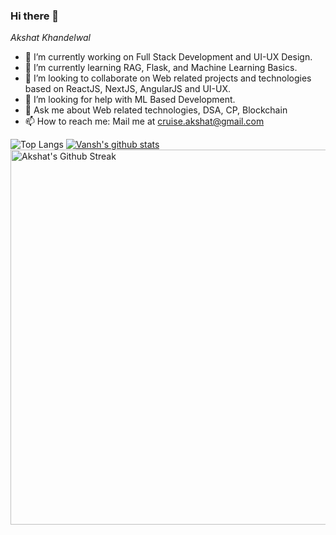 ### Hi there 👋

*Akshat Khandelwal*

- 🔭 I’m currently working on Full Stack Development and UI-UX Design.
- 🌱 I’m currently learning RAG, Flask, and Machine Learning Basics.
- 👯 I’m looking to collaborate on Web related projects and technologies based on ReactJS, NextJS, AngularJS and UI-UX.
- 🤔 I’m looking for help with ML Based Development.
- 💬 Ask me about Web related technologies, DSA, CP, Blockchain
- 📫 How to reach me: Mail me at cruise.akshat@gmail.com


![Top Langs](https://github-readme-stats.vercel.app/api/top-langs/?username=Akshat0102&theme=nightowl&layout=compact&hide=html)
[![Vansh's github stats](https://github-readme-stats.vercel.app/api?username=Akshat0102&theme=nightowl)](https://github.com/Akshat0102/github-readme-stats)
<img align="center" src="https://github-readme-streak-stats.herokuapp.com/?user=Akshat0102&theme=nightowl&hide_border=true" alt="Akshat's Github Streak" width="600"/>
